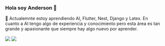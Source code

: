 ### Hola soy Anderson 👋


<!--
**AndersCFR/AndersCFR** is a ✨ _special_ ✨ repository because its `README.md` (this file) appears on your GitHub profile.

Here are some ideas to get you started:

- 🔭 I’m currently working on ...
- 🌱 I’m currently learning ...
- 👯 I’m looking to collaborate on ...
- 🤔 I’m looking for help with ...
- 💬 Ask me about ...
- 📫 How to reach me: ...
- 😄 Pronouns: ...
- ⚡ Fun fact: ...
-->
🌱 Actualemnte estoy aprendiendo AI, Flutter, Nest, Django y Latex.
En cuanto a AI tengo algo de experiencia y conocimiento pero esta área es tan grande y apasionante que siempre hay algo nuevo por aprender.

<img align="center" src="https://github-readme-stats.vercel.app/api?username=AndersCFR&&show_icons=true&title_color=ffffff&icon_color=bb2acf&text_color=daf7dc&bg_color=181818" />
<img align="center" src="https://github-readme-stats.vercel.app/api/top-langs/?username=AndersCFR&theme=light&hide_langs_below=1" />

